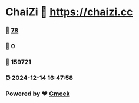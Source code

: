 # ChaiZi :link: https://chaizi.cc 
### :page_facing_up: [78](https://chaizi.cc/tag.html) 
### :speech_balloon: 0 
### :hibiscus: 159721 
### :alarm_clock: 2024-12-14 16:47:58 
### Powered by :heart: [Gmeek](https://github.com/Meekdai/Gmeek)
